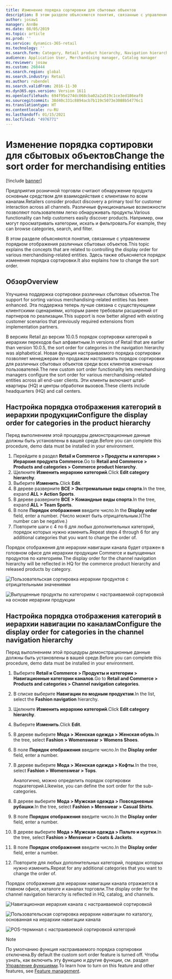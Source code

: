 ```yaml
---
title: Изменение порядка сортировки для сбытовых объектов
description: В этом разделе объясняются понятия, связанные с управлением порядком отображения различных сбытовых объектов в Dynamics 365 Commerce.
author: josaw1
manager: AnnBe
ms.date: 08/05/2019
ms.topic: article
ms.prod: ''
ms.service: dynamics-365-retail
ms.technology: ''
ms.search.form: Category, Retail product hierarchy, Navigation hierarchy
audience: Application User, Merchandising manager, Catalog manager
ms.reviewer: josaw
ms.custom: 268444
ms.search.region: global
ms.search.industry: Retail
ms.author: rubendel
ms.search.validFrom: 2016-11-30
ms.dyn365.ops.version: Version 1611
ms.openlocfilehash: 694f95e274dc068cba02a2a519c1ce3ed186eaf0
ms.sourcegitcommit: 38d40c331c8894acb7b119c5073e3088b54776c1
ms.translationtype: HT
ms.contentlocale: ru-RU
ms.lasthandoff: 01/15/2021
ms.locfileid: "4976771"
---
```

# <a name="change-the-sort-order-for-merchandising-entities"></a><span data-ttu-id="b3ed6-103">Изменение порядка сортировки для сбытовых объектов</span><span class="sxs-lookup"><span data-stu-id="b3ed6-103">Change the sort order for merchandising entities</span></span>


[!include [banner](includes/banner.md)]

<span data-ttu-id="b3ed6-104">Предприятия розничной торговли считают обнаружение продукта основным средством для взаимодействия с клиентами по всем каналам.</span><span class="sxs-lookup"><span data-stu-id="b3ed6-104">Retailers consider product discovery a primary tool for customer interaction across all channels.</span></span> <span data-ttu-id="b3ed6-105">Различные функциональные возможности позволяют пользователям легко обнаруживать продукты.</span><span class="sxs-lookup"><span data-stu-id="b3ed6-105">Various functionality can help customers easily discover products.</span></span> <span data-ttu-id="b3ed6-106">Например, они могут просматривать категории, искать и фильтровать.</span><span class="sxs-lookup"><span data-stu-id="b3ed6-106">For example, they can browse categories, search, and filter.</span></span>

<span data-ttu-id="b3ed6-107">В этом разделе объясняются понятия, связанные с управлением порядком отображения различных сбытовых объектов.</span><span class="sxs-lookup"><span data-stu-id="b3ed6-107">This topic explains the concepts that are related to controlling the display order for various merchandising-related entities.</span></span> <span data-ttu-id="b3ed6-108">Здесь также объясняется порядок изменения порядка сортировки.</span><span class="sxs-lookup"><span data-stu-id="b3ed6-108">It also explains how to change the sort order.</span></span>

## <a name="overview"></a><span data-ttu-id="b3ed6-109">Обзор</span><span class="sxs-lookup"><span data-stu-id="b3ed6-109">Overview</span></span>

<span data-ttu-id="b3ed6-110">Улучшена поддержка сортировки различных сбытовых объектов.</span><span class="sxs-lookup"><span data-stu-id="b3ed6-110">The support for sorting various merchandising-related entities has been enhanced.</span></span> <span data-ttu-id="b3ed6-111">Эта поддержка теперь лучше связана с существующими клиентскими сценариями, которым ранее требовали расширений от партнеров по реализации.</span><span class="sxs-lookup"><span data-stu-id="b3ed6-111">This support is now better aligned with existing customer scenarios that previously required extensions from implementation partners.</span></span>

<span data-ttu-id="b3ed6-112">В версиях Retail до версии 10.0.5 порядок сортировки категорий в иерархии переходов был алфавитным.</span><span class="sxs-lookup"><span data-stu-id="b3ed6-112">In versions of Retail that are earlier than version 10.0.5, the sort order for categories in the navigation hierarchy was alphabetical.</span></span> <span data-ttu-id="b3ed6-113">Новая функция настраиваемого порядка сортировки позволяет менеджерам по продажам настраивать порядок сортировки для различных сбытовых объектов среди всех клиентов конечных пользователей.</span><span class="sxs-lookup"><span data-stu-id="b3ed6-113">The new custom sort order functionality lets merchandising managers configure the sort order for various merchandising-related entities across all end-user clients.</span></span> <span data-ttu-id="b3ed6-114">Эти клиенты включают штаб-квартиры (HQ) и центры обработки вызовов.</span><span class="sxs-lookup"><span data-stu-id="b3ed6-114">These clients include headquarters (HQ) and call centers.</span></span>

## <a name="configure-the-display-order-for-categories-in-the-product-hierarchy"></a><span data-ttu-id="b3ed6-115">Настройка порядка отображения категорий в иерархии продукции</span><span class="sxs-lookup"><span data-stu-id="b3ed6-115">Configure the display order for categories in the product hierarchy</span></span>

<span data-ttu-id="b3ed6-116">Перед выполнением этой процедуры демонстрационные данные должны быть установлены в вашей среде.</span><span class="sxs-lookup"><span data-stu-id="b3ed6-116">Before you can complete this procedure, demo data must be installed in your environment.</span></span>

1. <span data-ttu-id="b3ed6-117">Перейдите в раздел **Retail и Commerce \> Продукты и категории \> Иерархия продукта Commerce**.</span><span class="sxs-lookup"><span data-stu-id="b3ed6-117">Go to **Retail and Commerce \> Products and categories \> Commerce product hierarchy**.</span></span>
2. <span data-ttu-id="b3ed6-118">Щелкните **Изменить иерархию категорий**.</span><span class="sxs-lookup"><span data-stu-id="b3ed6-118">Click **Edit category hierarchy**.</span></span>
3. <span data-ttu-id="b3ed6-119">Выберите **Изменить**.</span><span class="sxs-lookup"><span data-stu-id="b3ed6-119">Click **Edit**.</span></span>
4. <span data-ttu-id="b3ed6-120">В дереве разверните **ВСЕ \> Экстремальные виды спорта**.</span><span class="sxs-lookup"><span data-stu-id="b3ed6-120">In the tree, expand **ALL \> Action Sports**.</span></span>
5. <span data-ttu-id="b3ed6-121">В дереве разверните **ВСЕ \> Командные виды спорта**.</span><span class="sxs-lookup"><span data-stu-id="b3ed6-121">In the tree, expand **ALL \> Team Sports**.</span></span>
6. <span data-ttu-id="b3ed6-122">В поле **Порядок отображения** введите число.</span><span class="sxs-lookup"><span data-stu-id="b3ed6-122">In the **Display order** field, enter a number.</span></span> <span data-ttu-id="b3ed6-123">(Число может быть отрицательным.)</span><span class="sxs-lookup"><span data-stu-id="b3ed6-123">(The number can be negative.)</span></span>
7. <span data-ttu-id="b3ed6-124">Повторите шаги с 4 по 6 для любых дополнительных категорий, порядок которых нужно изменить.</span><span class="sxs-lookup"><span data-stu-id="b3ed6-124">Repeat steps 4 through 6 for any additional categories that you want to change the order of.</span></span>

<span data-ttu-id="b3ed6-125">Порядок отображения для иерархии навигации канала будет отражен в головном офисе для иерархии продукции Commerce и выпущенных продуктов по категориям.</span><span class="sxs-lookup"><span data-stu-id="b3ed6-125">The display order for the channel navigation hierarchy will be reflected in HQ for the commerce product hierarchy and released products by category.</span></span>

![Пользовательская сортировка иерархии продуктов с отрицательными значениями](./media/RetailProductHierarchyCustomSortedWithNegativeValues.png)

![Выпущенные продукты по категориям с настраиваемой сортировкой на основе иерархии продукции](./media/ReleasedProductsByCategoryCustomSortedBasedOnRetailProductHierarchy.png)

## <a name="configure-the-display-order-for-categories-in-the-channel-navigation-hierarchy"></a><span data-ttu-id="b3ed6-128">Настройка порядка отображения категорий в иерархии навигации по каналам</span><span class="sxs-lookup"><span data-stu-id="b3ed6-128">Configure the display order for categories in the channel navigation hierarchy</span></span>

<span data-ttu-id="b3ed6-129">Перед выполнением этой процедуры демонстрационные данные должны быть установлены в вашей среде.</span><span class="sxs-lookup"><span data-stu-id="b3ed6-129">Before you can complete this procedure, demo data must be installed in your environment.</span></span>

1. <span data-ttu-id="b3ed6-130">Выберите **Retail и Commerce \> Продукты и категории \> Навигационные категории каналов**.</span><span class="sxs-lookup"><span data-stu-id="b3ed6-130">Go to **Retail and Commerce \> Products and categories \> Channel navigation categories**.</span></span>
2. <span data-ttu-id="b3ed6-131">В списке выберите **Навигации по модным продуктам**.</span><span class="sxs-lookup"><span data-stu-id="b3ed6-131">In the list, select the **Fashion navigation** hierarchy.</span></span>
3. <span data-ttu-id="b3ed6-132">Щелкните **Изменить иерархию категорий**.</span><span class="sxs-lookup"><span data-stu-id="b3ed6-132">Click **Edit category hierarchy**.</span></span>
4. <span data-ttu-id="b3ed6-133">Выберите **Изменить**.</span><span class="sxs-lookup"><span data-stu-id="b3ed6-133">Click **Edit**.</span></span>
5. <span data-ttu-id="b3ed6-134">В дереве выберите **Мода \> Женская одежда \> Женская обувь**.</span><span class="sxs-lookup"><span data-stu-id="b3ed6-134">In the tree, select **Fashion \> Womenswear \> Womens Shoes**.</span></span>
6. <span data-ttu-id="b3ed6-135">В поле **Порядок отображения** введите число.</span><span class="sxs-lookup"><span data-stu-id="b3ed6-135">In the **Display order** field, enter a number.</span></span>
7. <span data-ttu-id="b3ed6-136">В дереве выберите **Мода \> Женская одежда \> Кофты**.</span><span class="sxs-lookup"><span data-stu-id="b3ed6-136">In the tree, select **Fashion \> Womenswear \> Tops**.</span></span>

    <span data-ttu-id="b3ed6-137">Аналогично, можно определить порядок сортировки подкатегорий.</span><span class="sxs-lookup"><span data-stu-id="b3ed6-137">Likewise, you can define the sort order for the sub-categories.</span></span>

8. <span data-ttu-id="b3ed6-138">В дереве выберите **Мода \> Мужская одежда \> Повседневные рубашки**.</span><span class="sxs-lookup"><span data-stu-id="b3ed6-138">In the tree, select **Fashion \> Menswear \> Casual Shirts**.</span></span>
9. <span data-ttu-id="b3ed6-139">В поле **Порядок отображения** введите число.</span><span class="sxs-lookup"><span data-stu-id="b3ed6-139">In the **Display order** field, enter a number.</span></span>
10. <span data-ttu-id="b3ed6-140">В дереве выберите **Мода \> Мужская одежда \> Пальто и куртки**.</span><span class="sxs-lookup"><span data-stu-id="b3ed6-140">In the tree, select **Fashion \> Menswear \> Coats & Jackets**.</span></span>
11. <span data-ttu-id="b3ed6-141">В поле **Порядок отображения** введите число.</span><span class="sxs-lookup"><span data-stu-id="b3ed6-141">In the **Display order** field, enter a number.</span></span>
12. <span data-ttu-id="b3ed6-142">Повторите для любых дополнительных категорий, порядок которых нужно изменить.</span><span class="sxs-lookup"><span data-stu-id="b3ed6-142">Repeat for any additional categories that you want to change the order of.</span></span>

<span data-ttu-id="b3ed6-143">Порядок отображения для иерархии навигации канала отражается в главном офисе, каталоге и каналах торговли.</span><span class="sxs-lookup"><span data-stu-id="b3ed6-143">The display order for the channel navigation hierarchy is reflected in HQ, catalog, and channels.</span></span>

![Навигационная иерархия канала с настраиваемой сортировкой](./media/ChannelNavCustomSorted.png)

![Пользовательская сортировка иерархии навигации по каталогу, основанная на иерархии навигации канала](./media/CatalogNavHierarchyCustomSortedBasedOnChannelNav.png)

![POS-терминал с настраиваемой сортировкой категорий](./media/POSChannelCategoriesCustomSorted.png)

> [!NOTE]
> <span data-ttu-id="b3ed6-147">По умолчанию функция настраиваемого порядка сортировки отключена.</span><span class="sxs-lookup"><span data-stu-id="b3ed6-147">By default the custom sort order feature is turned off.</span></span> <span data-ttu-id="b3ed6-148">Чтобы узнать, как включить эту функцию и другие функции, см. раздел [Управление функциями](https://docs.microsoft.com/dynamics365/unified-operations/fin-and-ops/get-started/feature-management/feature-management-overview).</span><span class="sxs-lookup"><span data-stu-id="b3ed6-148">To learn how to turn on this feature and other features, see [Feature management](https://docs.microsoft.com/dynamics365/unified-operations/fin-and-ops/get-started/feature-management/feature-management-overview).</span></span>
